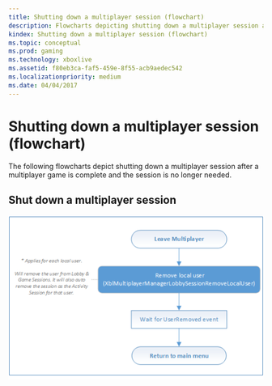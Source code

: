 ```yaml
---
title: Shutting down a multiplayer session (flowchart)
description: Flowcharts depicting shutting down a multiplayer session after a multiplayer game is complete and the session is no longer needed.
kindex: Shutting down a multiplayer session (flowchart)
ms.topic: conceptual
ms.prod: gaming
ms.technology: xboxlive
ms.assetid: f80eb3ca-faf5-459e-8f55-acb9aedec542
ms.localizationpriority: medium
ms.date: 04/04/2017
---
```





# Shutting down a multiplayer session (flowchart)

The following flowcharts depict shutting down a multiplayer session after a multiplayer game is complete and the session is no longer needed.


## Shut down a multiplayer session

![SmartMatch matchmaking](live-mpm-shut-down-images/mpm-shut-down.png)

